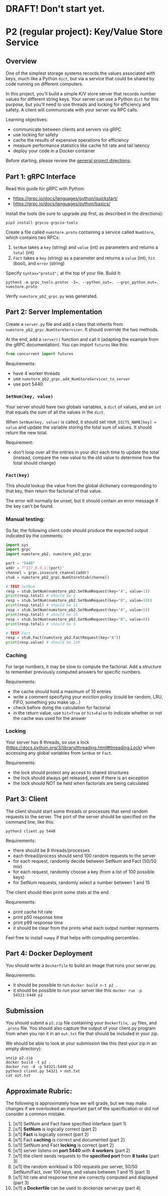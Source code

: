 # DRAFT!  Don't start yet.

# P2 (regular project): Key/Value Store Service

## Overview

One of the simplest storage systems records the values associated with
keys, much like a Python `dict`, but via a service that could be
shared by code running on different computers.

In this project, you'll build a simple K/V store server that records
number values for different string keys.  Your server can use a Python
`dict` for this purpose, but you'll need to use threads and locking
for efficiency and safety.  A client will communicate with your server
via RPC calls.

Learning objectives:
* communicate between clients and servers via gRPC
* use locking for safety
* cache the results of expensive operations for efficiency
* measure performance statistics like cache hit rate and tail latency
* deploy your code in a Docker container

Before starting, please review the [general project directions](../projects.md).

## Part 1: gRPC Interface

Read this guide for gRPC with Python:
* https://grpc.io/docs/languages/python/quickstart/
* https://grpc.io/docs/languages/python/basics/

Install the tools (be sure to upgrade pip first, as described in the directions):

```
pip3 install grpcio grpcio-tools
```

Create a file called `numstore.proto` containing a service called `NumStore`, which contains two RPCs:

1. `SetNum` takes a `key` (string) and `value` (int) as parameters and returns a `total` (int)
2. `Fact` takes a `key` (string) as a parameter and returns a `value` (int), `hit` (bool), and `error` (string)

Specify `syntax="proto3";` at the top of your file.  Build it:

```
python3 -m grpc_tools.protoc -I=. --python_out=. --grpc_python_out=. numstore.proto
```

Verify `numstore_pb2_grpc.py` was generated.

## Part 2: Server Implementation

Create a `server.py` file and add a class that inherits from
`numstore_pb2_grpc.NumStoreServicer`.  It should override the two
methods.

At the end, add a `server()` function and call it (adapting the
example from the gRPC documentation).  You can import `futures` like
this:

```python
from concurrent import futures
```

Requirements:
* have 4 worker threads
* use `numstore_pb2_grpc.add_NumStoreServicer_to_server`
* use port 5440

### `SetNum(key, value)`

Your server should have two globals variables, a `dict` of values, and an `int` that equals the sum of all the values in the `dict`.

When `SetNum(key, value)` is called, it should set
`YOUR_DICTS_NAME[key] = value` and update the variable storing the
total sum of values.  It should return the new total.

Requirement:
* don't loop over all the entries in your dict each time to update the total (instead, compare the new value to the old value to determine how the total should change)

### `Fact(key)`

This should lookup the value from the global dictionary corresponding
to that key, then return the factorial of that value.

The error will normally be unset, but it should contain an error
message if the key can't be found.

### Manual testing:

So far, the following client code should produce the expected output indicated by the comments:

```python
import sys
import grpc
import numstore_pb2, numstore_pb2_grpc

port = "5440"
addr = f"127.0.0.1:{port}"
channel = grpc.insecure_channel(addr)
stub = numstore_pb2_grpc.NumStoreStub(channel)

# TEST SetNum
resp = stub.SetNum(numstore_pb2.SetNumRequest(key="A", value=1))
print(resp.total) # should be 1
resp = stub.SetNum(numstore_pb2.SetNumRequest(key="B", value=10))
print(resp.total) # should be 11
resp = stub.SetNum(numstore_pb2.SetNumRequest(key="A", value=5))
print(resp.total) # should be 15
resp = stub.SetNum(numstore_pb2.SetNumRequest(key="B", value=0))
print(resp.total) # should be 5

# TEST Fact
resp = stub.Fact(numstore_pb2.FactRequest(key="A"))
print(resp.value) # should be 120
```

### Caching

For large numbers, it may be slow to compute the factorial.  Add a
structure to remember previously computed answers for specific
numbers.

Requirements:
* the cache should hold a maximum of 10 entries
* write a comment specifying your eviction policy (could be random, LRU, FIFO, something you make up...)
* check before doing the calculation for factorial
* in the return value, use `hit=True` or `hit=False` to indicate whether or not the cache was used for the answer

### Locking

Your server has 8 threads, so use a lock (https://docs.python.org/3/library/threading.html#threading.Lock) when accessing any global variables from `SetNum` or `Fact`.

Requirements:
* the lock should protect any access to shared structures
* the lock should always get released, even if there is an exception
* the lock should NOT be held when factorials are being calculated

## Part 3: Client

The client should start some threads or processes that send random requests to the server.  The port of the server should be specified on the command line, like this:

```
python3 client.py 5440
```

Requirements:
* there should be 8 threads/processes
* each thread/process should send 100 random requests to the server
* for each request, randomly decide between SetNum and Fact (50/50 mix)
* for each request, randomly choose a key (from a list of 100 possible keys)
* for SetNum requests, randomly select a number between 1 and 15

The client should then print some stats at the end.

Requirements:
* print cache hit rate
* print p50 response time
* print p99 response time
* it should be clear from the prints what each output number represents

Feel free to install `numpy` if that helps with computing percentiles.

## Part 4: Docker Deployment

You should write a `Dockerfile` to build an image that runs your server.py.

Requirements:
* it should be possible to run `docker build n-t p2 .`
* it should be possible to run your server like this `docker run -p 54321:5440 p2`

## Submission

You should submit a `p2.zip` file containing your `Dockerfile`, `.py`
files, and `.proto` file.  You should also capture the output of your
client.py program from when you ran it in an `out.txt` file that
should be included in your zip.

We should be able to look at your submission like this (test your zip in an empty directory):

```
unzip p2.zip
docker build -t p2 .
docker run -d -p 54321:5440 p2
python3 client.py 54321 > out.txt
cat out.txt
```

## Approximate Rubric:

The following is approximately how we will grade, but we may make
changes if we overlooked an important part of the specification or did
not consider a common mistake.

1. [x/1] SetNum and Fact have specified interface (part 1)
2. [x/1] **SetNum** is logically correct (part 2)
3. [x/1] **Fact** is logically correct (part 2)
4. [x/1] Fact **caching** is correct and documented (part 2)
5. [x/1] SetNum and Fact **locking** is correct (part 2)
6. [x/1] server listens on **port 5440** with **4 workers** (part 2)
7. [x/1] the client sends requests to the **specified port** from **8 tasks** (part 3)
8. [x/1] the random workload is 100 requests per server, 50/50 SetNum/Fact, over 100 keys, and values between 1 and 15 (part 3)
9. [x/1] hit rate and response time are correctly computed and displayed (part 3)
10. [x/1] a **Dockerfile** can be used to dockerize server.py (part 4)
